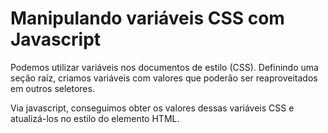# Manipulando variáveis CSS com Javascript

Podemos utilizar variáveis nos documentos de estilo (CSS).
Definindo uma seção raíz, criamos variáveis com valores que poderão ser reaproveitados em outros seletores.

Via javascript, conseguimos obter os valores dessas variáveis CSS e atualizá-los no estilo do elemento HTML.
